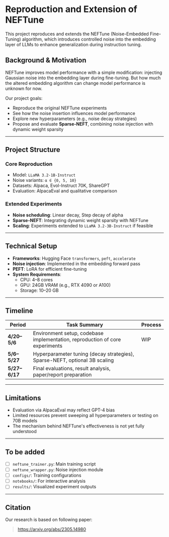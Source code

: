 # Reproduction and Extension of NEFTune

This project reproduces and extends the NEFTune (Noise-Embedded Fine-Tuning) algorithm, which introduces controlled noise into the embedding layer of LLMs to enhance generalization during instruction tuning.

## Background & Motivation

NEFTune improves model performance with a simple modification: injecting Gaussian noise into the embedding layer during fine-tuning.
But how much the altered embedding algorithm can change model performance is unknown for now.

Our project goals:

- Reproduce the original NEFTune experiments
- See how the noise insertion influences model performance
- Explore new hyperparameters (e.g., noise decay strategies)
- Propose and evaluate **Sparse-NEFT**, combining noise injection with dynamic weight sparsity

---

## Project Structure

### Core Reproduction

- Model: `LLaMA 3.2-1B-Instruct`
- Noise variants: `α ∈ {0, 5, 10}`
- Datasets: Alpaca, Evol-Instruct 70K, ShareGPT
- Evaluation: AlpacaEval and qualitative comparison

### Extended Experiments

- **Noise scheduling**: Linear decay, Step decay of alpha
- **Sparse-NEFT**: Integrating dynamic weight sparsity with NEFTune
- **Scaling**: Experiments extended to `LLaMA 3.2-3B-Instruct` if feasible

---

## Technical Setup

- **Frameworks**: Hugging Face `transformers`, `peft`, `accelerate`
- **Noise injection**: Implemented in the embedding forward pass
- **PEFT**: LoRA for efficient fine-tuning
- **System Requirements**:
  - CPU: 4–8 cores
  - GPU: 24GB VRAM (e.g., RTX 4090 or A100)
  - Storage: 10–20 GB

---

## Timeline

| Period         | Task Summary                                                                 | Process|
|----------------|------------------------------------------------------------------------------| -----|
| **4/20–5/6**   | Environment setup, codebase implementation, reproduction of core experiments |WIP|
| **5/6–5/27**   | Hyperparameter tuning (decay strategies), Sparse-NEFT, optional 3B scaling   ||
| **5/27–6/17**  | Final evaluations, result analysis, paper/report preparation                ||

---

## Limitations

- Evaluation via AlpacaEval may reflect GPT-4 bias
- Limited resources prevent sweeping all hyperparameters or testing on 70B models
- The mechanism behind NEFTune's effectiveness is not yet fully understood

---

## To be added

- [ ] `neftune_trainer.py`: Main training script
- [ ] `neftune_wrapper.py`: Noise injection module
- [ ] `configs/`: Training configurations
- [ ] `notebooks/`: For interactive analysis
- [ ] `results/`: Visualized experiment outputs

---

## Citation

Our research is based on following paper:
> https://arxiv.org/abs/2305.14980

